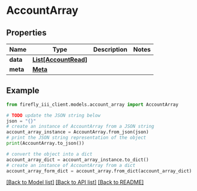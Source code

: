 # AccountArray


## Properties

Name | Type | Description | Notes
------------ | ------------- | ------------- | -------------
**data** | [**List[AccountRead]**](AccountRead.md) |  | 
**meta** | [**Meta**](Meta.md) |  | 

## Example

```python
from firefly_iii_client.models.account_array import AccountArray

# TODO update the JSON string below
json = "{}"
# create an instance of AccountArray from a JSON string
account_array_instance = AccountArray.from_json(json)
# print the JSON string representation of the object
print(AccountArray.to_json())

# convert the object into a dict
account_array_dict = account_array_instance.to_dict()
# create an instance of AccountArray from a dict
account_array_form_dict = account_array.from_dict(account_array_dict)
```
[[Back to Model list]](../README.md#documentation-for-models) [[Back to API list]](../README.md#documentation-for-api-endpoints) [[Back to README]](../README.md)


